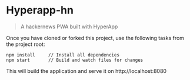 # Hyperapp-hn
> A hackernews PWA built with HyperApp

Once you have cloned or forked this project, use the following tasks from the project root:

```
npm install     // Install all dependencies
npm start       // Build and watch files for changes
```

This will build the application and serve it on http://localhost:8080

